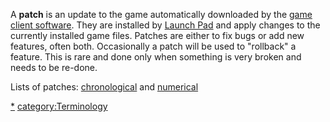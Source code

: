 A **patch** is an update to the game automatically downloaded by the
[game client software](Client.md). They are installed by [Launch
Pad](Launch_Pad.md) and apply changes to the currently installed
game files. Patches are either to fix bugs or add new features, often
both. Occasionally a patch will be used to "rollback" a feature. This is
rare and done only when something is very broken and needs to be
re-done.

Lists of patches: [chronological](../patches/Patches.md) and
[numerical](:Category:Patches)

[\*](category:Patches.md)
[category:Terminology](category:Terminology.md)
